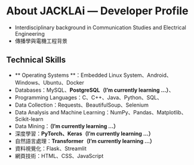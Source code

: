 # About JACKLAi — Developer Profile

- Interdisciplinary background in Communication Studies and Electrical Engineering
- 傳播學與電機工程背景

## Technical Skills

- ** Operating Systems **：Embedded Linux System、Android、Windows、Ubuntu、Docker
- Databases：MySQL、**PostgreSQL（I’m currently learning ...）**、
- Programming Languages：C、C++、Java、Python、SQL、
- Data Collection：Requests、BeautifulSoup、Selenium 
- Data Analysis and Machine Learning：NumPy、Pandas、Matplotlib、Scikit-learn
- Data Mining：**（I’m currently learning ...）**
- 深度學習：**PyTorch、Keras（I’m currently learning ...）**
- 自然語言處理：**Transformer（I’m currently learning ...）**
- 資料視覺化：Flask、Streamlit
- 網頁技術：HTML、CSS、JavaScript


<!--
**JackLaiplus/JackLaiplus** is a ✨ _special_ ✨ repository because its `README.md` (this file) appears on your GitHub profile.

Here are some ideas to get you started:

## Hi there 👋

- 🔭 I’m currently working on ...
- 🌱 I’m currently learning ...
- 👯 I’m looking to collaborate on ...
- 🤔 I’m looking for help with ...
- 💬 Ask me about ...
- 📫 How to reach me: ...
- 😄 Pronouns: ...
- ⚡ Fun fact: ...
-->
